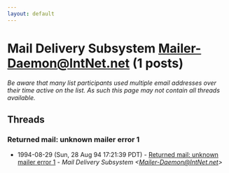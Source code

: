 ```yaml
---
layout: default
---
```


# Mail Delivery Subsystem  <Mailer-Daemon@IntNet.net> (1 posts)

_Be aware that many list participants used multiple email addresses over their time active on the list. As such this page may not contain all threads available._

## Threads

### Returned mail: unknown mailer error 1
+ 1994-08-29 (Sun, 28 Aug 94 17:21:39 PDT) - [Returned mail: unknown mailer error 1](/archive/1994/08/fff4ecc61ece8e128943fc4bae3689b7fdd4ea88d5978684bfc1136386fed7d1) - _Mail Delivery Subsystem  \<Mailer-Daemon@IntNet.net\>_

